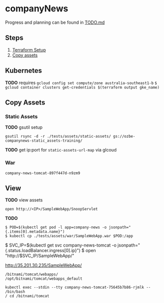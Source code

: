 # companyNews

Progress and planning can be found in [TODO.md](/TODO.md)

## Steps
1. [Terraform Setup](/terraform/README.md)
2. [Copy assets](#copy-assets)

## Kubernetes

**TODO** requires `gcloud config set compute/zone australia-southeast1-b`
`$ gcloud container clusters get-credentials $(terraform output gke_name)`

## Copy Assets

### Static Assets
**TODO** gsutil setup
```
gsutil rsync -d -r ./tests/assets/static-assets/ gs://ozbe-companynews-static_assets-training/
```
**TODO** get ip:port for `static-assets-url-map` via glcoud

### War

```
company-news-tomcat-897f447d-n9zm9
```

## View

**TODO** view assets
```
open http://<IP>/SampleWebApp/SnoopServlet
```

**TODO**
```
$ POD=$(kubectl get pod -l app=company-news -o jsonpath="{.items[0].metadata.name}")
$ kubectl cp ./tests/assets/war/SampleWebApp.war $POD:/app
```

$ SVC_IP=$(kubectl get svc company-news-tomcat -o jsonpath="{.status.loadBalancer.ingress[0].ip}")
$ open "http://$SVC_IP/SampleWebApp/"

http://35.201.30.235/SampleWebApp/

```
/bitnami/tomcat/webapps/
/opt/bitnami/tomcat/webapps_default
```

```
kubectl exec --stdin --tty company-news-tomcat-75645b7b86-rjmlk -- /bin/bash
/ cd /bitnami/tomcat
```